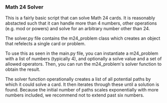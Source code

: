 ### Math 24 Solver 

This is a fairly basic script that can solve Math 24 cards. It is reasonably abstacted such that it can handle more than 4 numbers, other operations (e.g. mod or powers) and solve for an arbitrary number other than 24.

The solver.py file contains the m24_problem class which creates an object that refelects a single card or problem.

To use this as seen in the main.py file, you can instantiate a m24_problem with a list of numbers (typically 4), and optionally a solve value and a set of allowed operators. Then, you can run the m24_problem's solver function to obtain the result.

The solver function operationally creates a list of all potential paths by which it could solve a card. It then iterates through these until a solution is found. Because the initial number of paths scales exponentially with more numbers included, we recommend not to extend past six numbers.
